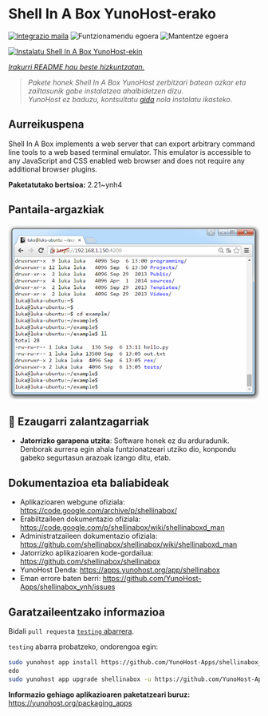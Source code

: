 <!--
Ohart ongi: README hau automatikoki sortu da <https://github.com/YunoHost/apps/tree/master/tools/readme_generator>ri esker
EZ editatu eskuz.
-->

# Shell In A Box YunoHost-erako

[![Integrazio maila](https://dash.yunohost.org/integration/shellinabox.svg)](https://dash.yunohost.org/appci/app/shellinabox) ![Funtzionamendu egoera](https://ci-apps.yunohost.org/ci/badges/shellinabox.status.svg) ![Mantentze egoera](https://ci-apps.yunohost.org/ci/badges/shellinabox.maintain.svg)

[![Instalatu Shell In A Box YunoHost-ekin](https://install-app.yunohost.org/install-with-yunohost.svg)](https://install-app.yunohost.org/?app=shellinabox)

*[Irakurri README hau beste hizkuntzatan.](./ALL_README.md)*

> *Pakete honek Shell In A Box YunoHost zerbitzari batean azkar eta zailtasunik gabe instalatzea ahalbidetzen dizu.*  
> *YunoHost ez baduzu, kontsultatu [gida](https://yunohost.org/install) nola instalatu ikasteko.*

## Aurreikuspena

Shell In A Box implements a web server that can export arbitrary command line tools to a web based terminal emulator. This emulator is accessible to any JavaScript and CSS enabled web browser and does not require any additional browser plugins.


**Paketatutako bertsioa:** 2.21~ynh4

## Pantaila-argazkiak

![Shell In A Box(r)en pantaila-argazkia](./doc/screenshots/screenshot.gif)

## :red_circle: Ezaugarri zalantzagarriak

- **Jatorrizko garapena utzita**: Software honek ez du arduradunik. Denborak aurrera egin ahala funtzionatzeari utziko dio, konpondu gabeko segurtasun arazoak izango ditu, etab.

## Dokumentazioa eta baliabideak

- Aplikazioaren webgune ofiziala: <https://code.google.com/archive/p/shellinabox/>
- Erabiltzaileen dokumentazio ofiziala: <https://code.google.com/p/shellinabox/wiki/shellinaboxd_man>
- Administratzaileen dokumentazio ofiziala: <https://github.com/shellinabox/shellinabox/wiki/shellinaboxd_man>
- Jatorrizko aplikazioaren kode-gordailua: <https://github.com/shellinabox/shellinabox>
- YunoHost Denda: <https://apps.yunohost.org/app/shellinabox>
- Eman errore baten berri: <https://github.com/YunoHost-Apps/shellinabox_ynh/issues>

## Garatzaileentzako informazioa

Bidali `pull request`a [`testing` abarrera](https://github.com/YunoHost-Apps/shellinabox_ynh/tree/testing).

`testing` abarra probatzeko, ondorengoa egin:

```bash
sudo yunohost app install https://github.com/YunoHost-Apps/shellinabox_ynh/tree/testing --debug
edo
sudo yunohost app upgrade shellinabox -u https://github.com/YunoHost-Apps/shellinabox_ynh/tree/testing --debug
```

**Informazio gehiago aplikazioaren paketatzeari buruz:** <https://yunohost.org/packaging_apps>
